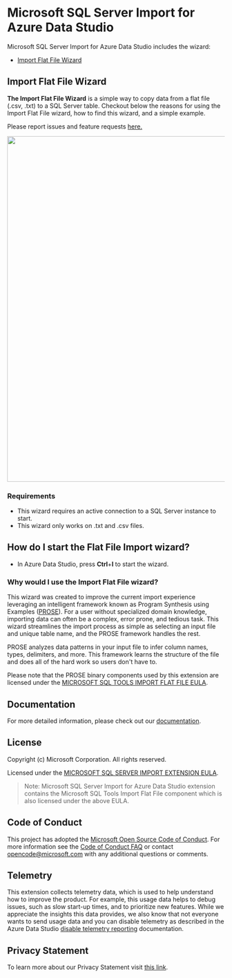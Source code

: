 # Microsoft SQL Server Import for Azure Data Studio

Microsoft SQL Server Import for Azure Data Studio includes the wizard:
- [Import Flat File Wizard](#import-flat-file-wizard-preview)

## Import Flat File Wizard
**The Import Flat File Wizard** is a simple way to copy data from a flat file (.csv, .txt) to a SQL Server table. Checkout below the reasons for using the Import Flat File wizard, how to find this wizard, and a simple example.

Please report issues and feature requests [here.](https://github.com/microsoft/azuredatastudio/issues)

<img src="https://user-images.githubusercontent.com/30873802/43433347-c958ed28-942b-11e8-8bbc-f4f2529c3978.png" width="800px" />

 ### Requirements
 * This wizard requires an active connection to a SQL Server instance to start.
 * This wizard only works on .txt and .csv files.

 ## How do I start the Flat File Import wizard?
 * In Azure Data Studio, press **Ctrl**+**I** to start the wizard.

 ### Why would I use the Import Flat File wizard?
This wizard was created to improve the current import experience leveraging an intelligent framework known as Program Synthesis using Examples ([PROSE](https://microsoft.github.io/prose/)). For a user without specialized domain knowledge, importing data can often be a complex, error prone, and tedious task. This wizard streamlines the import process as simple as selecting an input file and unique table name, and the PROSE framework handles the rest.

 PROSE analyzes data patterns in your input file to infer column names, types, delimiters, and more. This framework learns the structure of the file and does all of the hard work so users don't have to.

 Please note that the PROSE binary components used by this extension are licensed under the [MICROSOFT SQL TOOLS IMPORT FLAT FILE  EULA](https://raw.githubusercontent.com/Microsoft/azuredatastudio/main/extensions/import/LICENSE).

 ## Documentation
 For more detailed information, please check out our [documentation](https://docs.microsoft.com/sql/azure-data-studio/extensions/sql-server-import-extension).

## License

Copyright (c) Microsoft Corporation. All rights reserved.

Licensed under the [MICROSOFT SQL SERVER IMPORT EXTENSION EULA](https://raw.githubusercontent.com/Microsoft/azuredatastudio/main/extensions/import/LICENSE).

> Note: Microsoft SQL Server Import for Azure Data Studio extension contains the Microsoft SQL Tools Import Flat File component which is also licensed under the above EULA.

## Code of Conduct

This project has adopted the [Microsoft Open Source Code of Conduct](https://opensource.microsoft.com/codeofconduct/). For more information see the [Code of Conduct FAQ](https://opensource.microsoft.com/codeofconduct/faq/) or contact [opencode@microsoft.com](mailto:opencode@microsoft.com) with any additional questions or comments.

## Telemetry

This extension collects telemetry data, which is used to help understand how to improve the product. For example, this usage data helps to debug issues, such as slow start-up times, and to prioritize new features. While we appreciate the insights this data provides, we also know that not everyone wants to send usage data and you can disable telemetry as described in the Azure Data Studio [disable telemetry reporting](https://aka.ms/ads-disable-telemetry) documentation.

## Privacy Statement

To learn more about our Privacy Statement visit [this link](https://go.microsoft.com/fwlink/?LinkID=824704).
